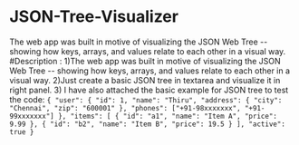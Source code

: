 # JSON-Tree-Visualizer
The web app was built in motive of visualizing the JSON Web Tree -- showing how keys, arrays, and values relate to each other in a visual way.
#Description :
 1)The web app was built in motive of visualizing the JSON Web Tree -- showing how keys, arrays, and values relate to each other in a visual way.
 2)Just create a basic JSON tree in textarea and visualize it in right panel.
 3) I have also attached the basic example for JSON tree to test the code:
 ``
 {
  "user": {
    "id": 1,
    "name": "Thiru",
    "address": { "city": "Chennai", "zip": "600001" },
    "phones": ["+91-98xxxxxxx", "+91-99xxxxxxx"]
  },
  "items": [
    { "id": "a1", "name": "Item A", "price": 9.99 },
    { "id": "b2", "name": "Item B", "price": 19.5 }
  ],
  "active": true
}
``
